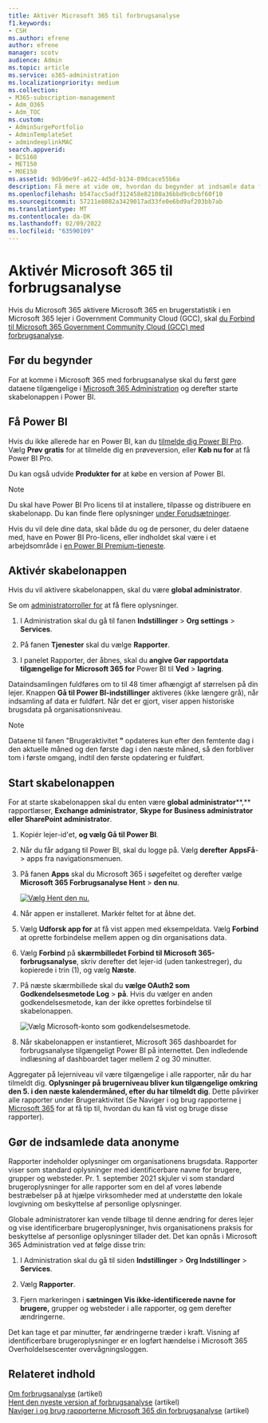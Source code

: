 ```yaml
---
title: Aktivér Microsoft 365 til forbrugsanalyse
f1.keywords:
- CSH
ms.author: efrene
author: efrene
manager: scotv
audience: Admin
ms.topic: article
ms.service: o365-administration
ms.localizationpriority: medium
ms.collection:
- M365-subscription-management
- Adm_O365
- Adm_TOC
ms.custom:
- AdminSurgePortfolio
- AdminTemplateSet
- admindeeplinkMAC
search.appverid:
- BCS160
- MET150
- MOE150
ms.assetid: 9db96e9f-a622-4d5d-b134-09dcace55b6a
description: Få mere at vide om, hvordan du begynder at indsamle data for din lejer Microsoft 365 skabelonappen Til brugsanalyse i Power BI.
ms.openlocfilehash: b547acc5adf312458e82108a36bbd9c0cbf60f10
ms.sourcegitcommit: 57211e8082a3429017ad33fe0e6bd9af203bb7ab
ms.translationtype: MT
ms.contentlocale: da-DK
ms.lasthandoff: 02/09/2022
ms.locfileid: "63590109"
---
```

# <a name="enable-microsoft-365-usage-analytics"></a>Aktivér Microsoft 365 til forbrugsanalyse

Hvis du Microsoft 365 aktivere Microsoft 365 en brugerstatistik i en Microsoft 365 lejer i Government Community Cloud (GCC), skal [du Forbind til Microsoft 365 Government Community Cloud (GCC) med forbrugsanalyse](connect-to-gcc-data-with-usage-analytics.md).

## <a name="before-you-begin"></a>Før du begynder

For at komme i Microsoft 365 med forbrugsanalyse skal du først gøre dataene tilgængelige i <a href="https://go.microsoft.com/fwlink/p/?linkid=2024339" target="_blank">Microsoft 365 Administration</a> og derefter starte skabelonappen i Power BI.

## <a name="get-power-bi"></a>Få Power BI

Hvis du ikke allerede har en Power BI, kan du [tilmelde dig Power BI Pro](https://go.microsoft.com/fwlink/p/?linkid=845347). Vælg **Prøv gratis** for at tilmelde dig en prøveversion, eller **Køb nu for** at få Power BI Pro.


Du kan også udvide **Produkter for** at købe en version af Power BI.

> [!NOTE]
> Du skal have Power BI Pro licens til at installere, tilpasse og distribuere en skabelonapp. Du kan finde flere oplysninger [under Forudsætninger](/power-bi/service-template-apps-install-distribute?source=docs#prerequisites).

Hvis du vil dele dine data, skal både du og de personer, du deler dataene med, have en Power BI Pro-licens, eller indholdet skal være i et arbejdsområde i [en Power BI Premium-tjeneste](/power-bi/service-premium-what-is).

## <a name="enable-the-template-app"></a>Aktivér skabelonappen

Hvis du vil aktivere skabelonappen, skal du være **global administrator**.

Se om [administratorroller for](../add-users/about-admin-roles.md) at få flere oplysninger.

1. I Administration skal du gå til fanen **Indstillinger** \> **Org settings** \> **Services**.

2. På fanen **Tjenester** skal du vælge  **Rapporter**.

3. I panelet Rapporter, der åbnes, skal du **angive Gør rapportdata tilgængelige for Microsoft 365 for** Power BI til **Ved** \> **lagring**.

Dataindsamlingen fuldføres om to til 48 timer afhængigt af størrelsen på din lejer. Knappen **Gå til Power BI-indstillinger** aktiveres (ikke længere grå), når indsamling af data er fuldført. Når det er gjort, viser appen historiske brugsdata på organisationsniveau. 

> [!NOTE]
> Dataene til fanen "Brugeraktivitet **"** opdateres kun efter den femtente dag i den aktuelle måned og den første dag i den næste måned, så den forbliver tom i første omgang, indtil den første opdatering er fuldført.

## <a name="start-the-template-app"></a>Start skabelonappen

For at starte skabelonappen skal du enten være **global administrator****,** rapportlæser, **Exchange administrator**, **Skype for Business administrator** **eller SharePoint administrator**.

1. Kopiér lejer-id'et, **og vælg Gå til Power BI**.

2. Når du får adgang til Power BI, skal du logge på. Vælg **derefter** **AppsFå**-> apps fra navigationsmenuen.

3. På fanen **Apps** skal du Microsoft 365 i søgefeltet og derefter vælge **Microsoft 365 Forbrugsanalyse Hent** \> **den nu**.

    [![Vælg Hent den nu.](../../media/78102250-9874-4a32-8365-436f13560b52.png)](https://app.powerbi.com/groups/me/getapps/services/cia_microsoft365.microsoft-365-usage-analytics)

4. Når appen er installeret. Markér feltet for at åbne det.

5. Vælg **Udforsk app for** at få vist appen med eksempeldata. Vælg **Forbind** at oprette forbindelse mellem appen og din organisations data.

6. Vælg **Forbind** på **skærmbilledet Forbind til Microsoft 365-forbrugsanalyse**, skriv derefter det lejer-id (uden tankestreger), du kopierede i trin (1), og vælg **Næste**.

7. På næste skærmbillede skal du **vælge OAuth2 som** **Godkendelsesmetode Log** \> **på**. Hvis du vælger en anden godkendelsesmetode, kan der ikke oprettes forbindelse til skabelonappen.

    ![Vælg Microsoft-konto som godkendelsesmetode.](../../media/ab6f0463-c3f7-4088-a605-67c699fa86adnew.png)

8. Når skabelonappen er instantieret, Microsoft 365 dashboardet for forbrugsanalyse tilgængeligt Power BI på internettet. Den indledende indlæsning af dashboardet tager mellem 2 og 30 minutter.

Aggregater på lejerniveau vil være tilgængelige i alle rapporter, når du har tilmeldt dig. **Oplysninger på brugerniveau bliver kun tilgængelige omkring den 5. i den næste kalendermåned, efter du har tilmeldt dig**. Dette påvirker alle rapporter under Brugeraktivitet (Se Naviger i og brug rapporterne [i Microsoft 365](navigate-and-utilize-reports.md) for at få tip til, hvordan du kan få vist og bruge disse rapporter).

## <a name="make-the-collected-data-anonymous"></a>Gør de indsamlede data anonyme

Rapporter indeholder oplysninger om organisationens brugsdata. Rapporter viser som standard oplysninger med identificerbare navne for brugere, grupper og websteder. Pr. 1. september 2021 skjuler vi som standard brugeroplysninger for alle rapporter som en del af vores løbende bestræbelser på at hjælpe virksomheder med at understøtte den lokale lovgivning om beskyttelse af personlige oplysninger.
  
Globale administratorer kan vende tilbage til denne ændring for deres lejer og vise identificerbare brugeroplysninger, hvis organisationens praksis for beskyttelse af personlige oplysninger tillader det. Det kan opnås i Microsoft 365 Administration ved at følge disse trin:
  
1. I Administration skal du gå til siden **Indstillinger** \> **Org Indstillinger** \> **Services**.

2. Vælg **Rapporter**. 
  
3. Fjern markeringen i **sætningen Vis ikke-identificerede navne for brugere,** grupper og websteder i alle rapporter, og gem derefter ændringerne.  
  
Det kan tage et par minutter, før ændringerne træder i kraft. Visning af identificerbare brugeroplysninger er en logført hændelse i Microsoft 365 Overholdelsescenter overvågningsloggen.   

## <a name="related-content"></a>Relateret indhold

[Om forbrugsanalyse](usage-analytics.md) (artikel)\
[Hent den nyeste version af forbrugsanalyse](get-the-latest-version-of-usage-analytics.md) (artikel)\
[Naviger i og brug rapporterne Microsoft 365 din forbrugsanalyse](navigate-and-utilize-reports.md) (artikel)
